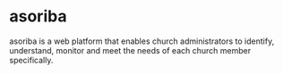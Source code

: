 asoriba
=======

asoriba is a web platform that enables church administrators  to identify, understand, monitor and meet  the needs of each church member specifically.
